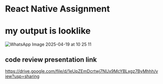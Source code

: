 # React Native Assignment
# my output is looklike 
![WhatsApp Image 2025-04-19 at 10 25 11](https://github.com/user-attachments/assets/95782698-69c7-4974-b7d9-7215d376304d)

## code review presentation link
https://drive.google.com/file/d/1eUpZEmDcrtwj7NUx9McYBLxgz7ByMhhh/view?usp=sharing
